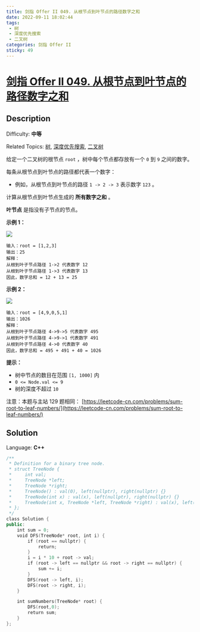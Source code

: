 ```yaml
---
title: 剑指 Offer II 049. 从根节点到叶节点的路径数字之和
date: 2022-09-11 18:02:44
tags: 
 - 树
 - 深度优先搜索
 - 二叉树
categories: 剑指 Offer II
sticky: 49
---
```


# [剑指 Offer II 049\. 从根节点到叶节点的路径数字之和](https://leetcode.cn/problems/3Etpl5/)

## Description

Difficulty: **中等**  

Related Topics: [树](https://leetcode.cn/tag/tree/), [深度优先搜索](https://leetcode.cn/tag/depth-first-search/), [二叉树](https://leetcode.cn/tag/binary-tree/)


给定一个二叉树的根节点 `root` ，树中每个节点都存放有一个 `0` 到 `9` 之间的数字。


每条从根节点到叶节点的路径都代表一个数字：

*   例如，从根节点到叶节点的路径 `1 -> 2 -> 3` 表示数字 `123` 。

计算从根节点到叶节点生成的 **所有数字之和** 。

**叶节点** 是指没有子节点的节点。

**示例 1：**

![](https://assets.leetcode.com/uploads/2021/02/19/num1tree.jpg)

```
输入：root = [1,2,3]
输出：25
解释：
从根到叶子节点路径 1->2 代表数字 12
从根到叶子节点路径 1->3 代表数字 13
因此，数字总和 = 12 + 13 = 25
```

**示例 2：**

![](https://assets.leetcode.com/uploads/2021/02/19/num2tree.jpg)

```
输入：root = [4,9,0,5,1]
输出：1026
解释：
从根到叶子节点路径 4->9->5 代表数字 495
从根到叶子节点路径 4->9->1 代表数字 491
从根到叶子节点路径 4->0 代表数字 40
因此，数字总和 = 495 + 491 + 40 = 1026
```

**提示：**

*   树中节点的数目在范围 `[1, 1000]` 内
*   `0 <= Node.val <= 9`
*   树的深度不超过 `10`


注意：本题与主站 129 题相同： [https://leetcode-cn.com/problems/sum-root-to-leaf-numbers/](https://leetcode-cn.com/problems/sum-root-to-leaf-numbers/)


## Solution

Language: **C++**

```c++
/**
 * Definition for a binary tree node.
 * struct TreeNode {
 *     int val;
 *     TreeNode *left;
 *     TreeNode *right;
 *     TreeNode() : val(0), left(nullptr), right(nullptr) {}
 *     TreeNode(int x) : val(x), left(nullptr), right(nullptr) {}
 *     TreeNode(int x, TreeNode *left, TreeNode *right) : val(x), left(left), right(right) {}
 * };
 */
class Solution {
public:
    int sum = 0;
    void DFS(TreeNode* root, int i) {
        if (root == nullptr) {
            return;
        }
        i = i * 10 + root -> val;
        if (root -> left == nullptr && root -> right == nullptr) {
            sum += i;
        }
        DFS(root -> left, i);
        DFS(root -> right, i);
    }

    int sumNumbers(TreeNode* root) {
        DFS(root,0);
        return sum;
    }
};
```